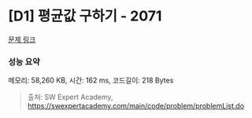 # [D1] 평균값 구하기 - 2071 

[문제 링크](https://swexpertacademy.com/main/code/problem/problemDetail.do?contestProbId=AV5QRnJqA5cDFAUq) 

### 성능 요약

메모리: 58,260 KB, 시간: 162 ms, 코드길이: 218 Bytes



> 출처: SW Expert Academy, https://swexpertacademy.com/main/code/problem/problemList.do